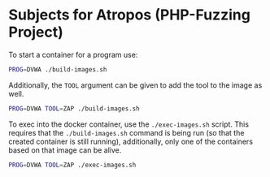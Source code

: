 # Subjects for Atropos (PHP-Fuzzing Project)

To start a container for a program use:

```bash
PROG=DVWA ./build-images.sh
```

Additionally, the `TOOL` argument can be given to add the tool to the image as
well.

```bash
PROG=DVWA TOOL=ZAP ./build-images.sh
```

To exec into the docker container, use the `./exec-images.sh` script. This
requires that the `./build-images.sh` command is being run
(so that the created container is still running), additionally, only one
of the containers based on that image can be alive.

```bash
PROG=DVWA TOOL=ZAP ./exec-images.sh
```
